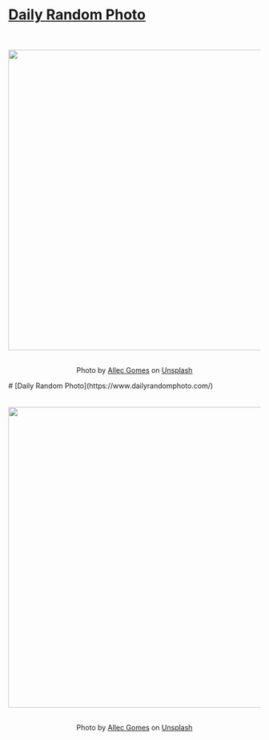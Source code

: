 # [Daily Random Photo](https://www.dailyrandomphoto.com/)

<div align="center">
  <br>
  <br>
  <a href="https://www.dailyrandomphoto.com/p/2023/2023-01-09/"><img src="https://images.unsplash.com/photo-1673010960635-d0d1ad81b90a?crop=entropy&cs=tinysrgb&fit=max&fm=jpg&ixid=Mnw3NzUwOHwwfDF8cmFuZG9tfHx8fHx8fHx8MTY3MzIyNDI4Nw&ixlib=rb-4.0.3&q=80&w=1080" width="600px"></a>
  <br>
  <br>
  <p class="has-text-grey">Photo by <a href="https://unsplash.com/@allecgomes?utm_source=Daily%20Random%20Photo&amp;utm_medium=referral" target="_blank" rel="noopener noreferrer">Allec Gomes</a> on <a href="https://unsplash.com/photos/CqPjQBJOXWA?utm_source=Daily%20Random%20Photo&amp;utm_medium=referral" target="_blank" rel="noopener noreferrer">Unsplash</a></p>
</div># [Daily Random Photo](https://www.dailyrandomphoto.com/)

<div align="center">
  <br>
  <br>
  <a href="https://www.dailyrandomphoto.com/p/2023/2023-01-09/"><img src="https://images.unsplash.com/photo-1673010960635-d0d1ad81b90a?crop=entropy&cs=tinysrgb&fit=max&fm=jpg&ixid=Mnw3NzUwOHwwfDF8cmFuZG9tfHx8fHx8fHx8MTY3MzIyNDI4Nw&ixlib=rb-4.0.3&q=80&w=1080" width="600px"></a>
  <br>
  <br>
  <p class="has-text-grey">Photo by <a href="https://unsplash.com/@allecgomes?utm_source=Daily%20Random%20Photo&amp;utm_medium=referral" target="_blank" rel="noopener noreferrer">Allec Gomes</a> on <a href="https://unsplash.com/photos/CqPjQBJOXWA?utm_source=Daily%20Random%20Photo&amp;utm_medium=referral" target="_blank" rel="noopener noreferrer">Unsplash</a></p>
</div>
